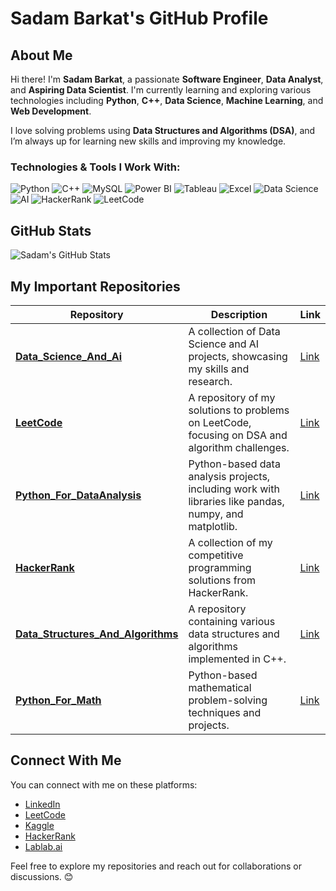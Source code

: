 # Sadam Barkat's GitHub Profile

## About Me

Hi there! I'm **Sadam Barkat**, a passionate **Software Engineer**, **Data Analyst**, and **Aspiring Data Scientist**. I'm currently learning and exploring various technologies including **Python**, **C++**, **Data Science**, **Machine Learning**, and **Web Development**.

I love solving problems using **Data Structures and Algorithms (DSA)**, and I’m always up for learning new skills and improving my knowledge.

### Technologies & Tools I Work With:

![Python](https://upload.wikimedia.org/wikipedia/commons/c/c3/Python-logo-notext.svg)
![C++](https://upload.wikimedia.org/wikipedia/commons/1/18/ISO_C%2B%2B_Logo.svg)
![MySQL](https://upload.wikimedia.org/wikipedia/commons/6/69/MySQL_logo.svg)
![Power BI](https://upload.wikimedia.org/wikipedia/commons/2/29/Power_BI_Logo.svg)
![Tableau](https://upload.wikimedia.org/wikipedia/commons/f/f2/Tableau_Logo.png)
![Excel](https://upload.wikimedia.org/wikipedia/commons/5/5e/Microsoft_Excel_2013_logo.svg)
![Data Science](https://upload.wikimedia.org/wikipedia/commons/a/a7/Data_science_icon.svg)
![AI](https://upload.wikimedia.org/wikipedia/commons/8/8b/Artificial_Intelligence_Icon.svg)
![HackerRank](https://upload.wikimedia.org/wikipedia/commons/0/05/HackerRank_logo.svg)
![LeetCode](https://upload.wikimedia.org/wikipedia/commons/e/e3/LeetCode_logo.svg)

## GitHub Stats

![Sadam's GitHub Stats](https://github-readme-stats.vercel.app/api?username=Sadam-Barkat&show_icons=true&hide_title=true)

## My Important Repositories

| Repository | Description | Link |
|------------|-------------|------|
| **[Data_Science_And_Ai](https://github.com/Sadam-Barkat/Data_Science_And_Ai)** | A collection of Data Science and AI projects, showcasing my skills and research. | [Link](https://github.com/Sadam-Barkat/Data_Science_And_Ai) |
| **[LeetCode](https://github.com/Sadam-Barkat/LeetCode)** | A repository of my solutions to problems on LeetCode, focusing on DSA and algorithm challenges. | [Link](https://github.com/Sadam-Barkat/LeetCode) |
| **[Python_For_DataAnalysis](https://github.com/Sadam-Barkat/Python_For_DataAnalysis)** | Python-based data analysis projects, including work with libraries like pandas, numpy, and matplotlib. | [Link](https://github.com/Sadam-Barkat/Python_For_DataAnalysis) |
| **[HackerRank](https://github.com/Sadam-Barkat/HackerRank)** | A collection of my competitive programming solutions from HackerRank. | [Link](https://github.com/Sadam-Barkat/HackerRank) |
| **[Data_Structures_And_Algorithms](https://github.com/Sadam-Barkat/Data_Structures_And_Algorithms)** | A repository containing various data structures and algorithms implemented in C++. | [Link](https://github.com/Sadam-Barkat/Data_Structures_And_Algorithms) |
| **[Python_For_Math](https://github.com/Sadam-Barkat/Python_For_Math)** | Python-based mathematical problem-solving techniques and projects. | [Link](https://github.com/Sadam-Barkat/Python_For_Math) |

## Connect With Me

You can connect with me on these platforms:

- [LinkedIn](https://www.linkedin.com/in/sadam-barkat/)
- [LeetCode](https://leetcode.com/Sadam-Barkat/)
- [Kaggle](https://www.kaggle.com/SadamBarkat)
- [HackerRank](https://www.hackerrank.com/SadamBarkat)
- [Lablab.ai](https://www.lablab.ai/profile/Sadam-Barkat)

Feel free to explore my repositories and reach out for collaborations or discussions. 😊

